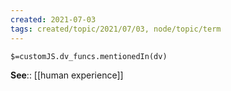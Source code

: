 ```yaml
---
created: 2021-07-03
tags: created/topic/2021/07/03, node/topic/term
---
```

`$=customJS.dv_funcs.mentionedIn(dv)`





**See**:: [[human experience]]